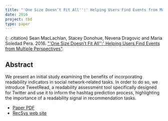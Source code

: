 ```yaml
---
title: "'One Size Doesn’t Fit All'':' Helping Users Find Events from Multiple Perspectives"
date: 2016
project: tbd
type: paper
---
```


{: .citation}
Sean MacLachlan, Stacey Donohue, Nevena Dragovic and Maria Soledad Pera. 2016. ["'One Size Doesn’t Fit All'':' Helping Users Find Events from Multiple Perspectives"](#). 

## Abstract

We present an initial study examining the benefits of incorporating readability indicators in social network-related tasks. In order to do so, we introduce TweetRead, a readability assessment tool specifically designed for Twitter and use it to inform the hashtag prediction process, highlighting the importance of a readability signal in recommendation tasks.

* [Paper PDF](https://scholarworks.boisestate.edu/cgi/viewcontent.cgi?article=1078&context=cs_facpubs)
* [RecSys web site](https://scholarworks.boisestate.edu/cs_facpubs/73/)
